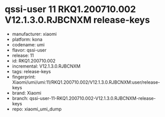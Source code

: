 # qssi-user 11 RKQ1.200710.002 V12.1.3.0.RJBCNXM release-keys
- manufacturer: xiaomi
- platform: kona
- codename: umi
- flavor: qssi-user
- release: 11
- id: RKQ1.200710.002
- incremental: V12.1.3.0.RJBCNXM
- tags: release-keys
- fingerprint: Xiaomi/umi/umi:11/RKQ1.200710.002/V12.1.3.0.RJBCNXM:user/release-keys
- brand: Xiaomi
- branch: qssi-user-11-RKQ1.200710.002-V12.1.3.0.RJBCNXM-release-keys
- repo: xiaomi_umi_dump
